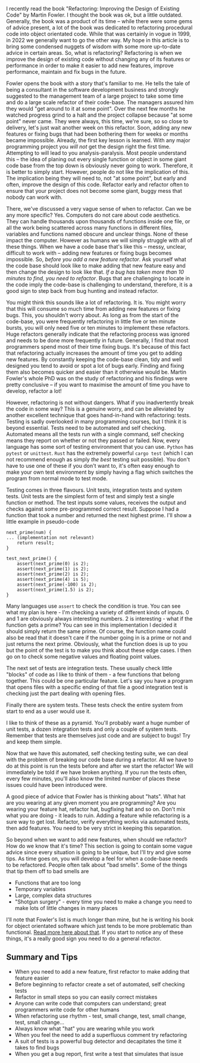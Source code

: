 I recently read the book "Refactoring: Improving the Design of Existing Code" by Martin Fowler. I thought the book was ok, but a little outdated. Generally, the book was a product of its time – while there were some gems of advice present, a lot of the book was dedicated to refactoring procedural code into object orientated code. While that was certainly in vogue in 1999, in 2022 we generally want to go the other way. My hope in this article is to bring some condensed nuggets of wisdom with some more up-to-date advice in certain areas. So, what is refactoring? Refactoring is when we improve the design of existing code without changing any of its features or performance in order to make it easier to add new features, improve performance, maintain and fix bugs in the future.

Fowler opens the book with a story that's familiar to me. He tells the tale of being a consultant in the software development business and strongly suggested to the management team of a large project to take some time and do a large scale refactor of their code-base. The managers assured him they would "get around to it at some point". Over the next few months he watched progress grind to a halt and the project collapse because "at some point" never came. They were always, this time, we're sure, so so close to delivery, let's just wait another week on this refactor. Soon, adding any new features or fixing bugs that had been bothering them for weeks or months became impossible. Already, the first key lesson is learned. With any major programming project you _will not_ get the design right the first time. Attempting to will lead to you analysis-paralysis. Most people understand this – the idea of planing out every single function or object in some giant code base from the top down is obviously never going to work. Therefore, it is better to simply start. However, people do not like the implication of this. The implication being they will need to, not "at some point", but early and often, improve the design of this code. Refactor early and refactor often to ensure that your project does not become some giant, buggy mess that nobody can work with.

There, we've discussed a very vague sense of when to refactor. Can we be any more specific? Yes. Computers do not care about code aesthetics. They can handle thousands upon thousands of functions inside one file, or all the work being scattered across many functions in different files, variables and functions named obscure and unclear things. None of these impact the computer. However as humans we will simply struggle with all of these things. When we have a code base that's like this – messy, unclear, difficult to work with – adding new features or fixing bugs becomes impossible. So, *before you add a new feature refactor*. Ask yourself what the code base should look like to make adding that new feature easy and then change the design to look like that. *If a bug has taken more than 10 minutes to find, you need to refactor*. Bugs that are challenging to locate in the code imply the code-base is challenging to understand, therefore, it is a good sign to step back from bug hunting and instead refactor.

You might think this sounds like a lot of refactoring. It is. You might worry that this will consume so much time from adding new features or fixing bugs. This, you shouldn't worry about. As long as from the start of the code-base, you were frequently refactoring in little five or ten minute bursts, you will only need five or ten minutes to implement these refactors. Huge refactors generally indicate that the refactoring process was ignored and needs to be done more frequently in future. Generally, I find that most programmers spend most of their time fixing bugs. It's because of this fact that refactoring actually increases the amount of time you get to adding new features. By constantly keeping the code-base clean, tidy and well designed you tend to avoid or spot a lot of bugs early. Finding and fixing them also becomes quicker and easier than it otherwise would be. Martin Fowler's whole PhD was on the study of refactoring and his findings were pretty conclusive – if you want to maximise the amount of time you have to develop, refactor a lot!

However, refactoring is not without dangers. What if you inadvertently break the code in some way? This is a genuine worry, and can be alleviated by another excellent technique that goes hand-in-hand with refactoring: tests. Testing is sadly overlooked in many programming courses, but I think it is beyond essential. Tests need to be automated and self checking. Automated means all the tests run with a single command, self checking means they report on whether or not they passed or failed. Now, every language has some sort of testing environment that you can use. `Python` has `pytest` or `unittest`. `Rust` has the extremely powerful `cargo test` (which I can not recommend enough as simply *the best* testing suit possible). You don't have to use one of these if you don't want to, it's often easy enough to make your own test environment by simply having a flag which switches the program from normal mode to test mode.

Testing comes in three flavours. Unit tests, integration tests and system tests. Unit tests are the simplest form of test and simply test a single function or method. The test inputs some values, receives the output and checks against some pre-programmed correct result. Suppose I had a function that took a number and returned the next highest prime. I'll show a little example in pseudo-code

    
    next_prime(num) {
    ... (implementation not relevant)
        return result;
    }
    
    test_next_prime() {
        assert(next_prime(0) is 2);
        assert(next_prime(1) is 2);
        assert(next_prime(2) is 2);
        assert(next_prime(4) is 5);
        assert(next_prime(-100) is 2);
        assert(next_prime(1.5) is 2);
    }

Many languages use `assert` to check the condition is true. You can see what my plan is here - I'm checking a variety of different kinds of inputs. 0 and 1 are obviously always interesting numbers. 2 is interesting - what if the function gets a prime? You can see in this implementation I decided it should simply return the same prime. Of course, the function name could also be read that it doesn't care if the number going in is a prime or not and just returns the next prime. Obviously, what the function does is up to you but the point of the test is to make you think about these edge cases. I then go on to check some negative values and floating point values.

The next set of tests are integration tests. These usually check little "blocks" of code as I like to think of them - a few functions that belong together. This could be one particular feature. Let's say you have a program that opens files with a specific ending of that file a good integration test is checking just the part dealing with opening files.

Finally there are system tests. These tests check the entire system from start to end as a user would use it.

I like to think of these as a pyramid. You'll probably want a huge number of unit tests, a dozen integration tests and only a couple of system tests. Remember that tests are themselves just code and are subject to bugs! Try and keep them simple.

Now that we have this automated, self checking testing suite, we can deal with the problem of breaking our code base during a refactor. All we have to do at this point is run the tests before and after we start the refactor! We will immediately be told if we have broken anything. If you run the tests often, every few minutes, you'll also know the limited number of places these issues could have been introduced were.

A good piece of advice that Fowler has is thinking about "hats". What hat are you wearing at any given moment you are programming? Are you wearing your feature hat, refactor hat, bugfixing hat and so on. Don't mix what you are doing - it leads to ruin. Adding a feature while refactoring is a sure way to get lost. Refactor, verify everything works via automated tests, then add features. You need to be very strict in keeping this separation.

So beyond when we want to add new features, when should we refactor? How do we know that it's time? This section is going to contain some vague advice since every situation is going to be unique, but I'll try and give some tips. As time goes on, you will develop a feel for when a code-base needs to be refactored. People often talk about "bad smells". Some of the things that tip them off to bad smells are

*   Functions that are too long
*   Temporary variables
*   Large, complex data structures
*   "Shotgun surgery" - every time you need to make a change you need to make lots of little changes in many places

I'll note that Fowler's list is much longer than mine, but he is writing his book for object orientated software which just tends to be more problematic than functional. [Read more here about that](/blog/2022-02-06/i-hate-oo). If you start to notice any of these things, it's a really good sign you need to do a general refactor.

Summary and Tips
----------------

*   When you need to add a new feature, first refactor to make adding that feature easier
*   Before beginning to refactor create a set of automated, self checking tests
*   Refactor in small steps so you can easily correct mistakes
*   Anyone can write code that computers can understand; great programmers write code for other humans
*   When refactoring use rhythm - test, small change, test, small change, test, small change...
*   Always know what "hat" you are wearing while you work
*   When you feel the need to add a superfluous comment try refactoring
*   A suit of tests is a powerful bug detector and decapitates the time it takes to find bugs
*   When you get a bug report, first write a test that simulates that issue